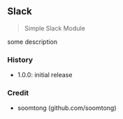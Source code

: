 ## Slack

> Simple Slack Module

some description

### History

- 1.0.0: initial release

### Credit

- soomtong (github.com/soomtong)